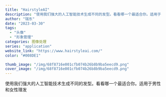 ```yaml
---
title: "HairstyleAI"
description: "使用我们强大的人工智能技术生成不同的发型。看看哪一个最适合你。适用于男性和女性理发"
author: "瑞东"
date: "2023-03-30"
tags:
  - "头像"
  - "形象管理"
categories: 图像处理
series: "application"
website_link: "https://www.hairstyleai.com/"
color: "#008DE1"

thumb_image: "/img/68f8716e001cfb074b26b8b9ba5eecd9.png"
cover_image: "/img/68f8716e001cfb074b26b8b9ba5eecd9.png"
---
```


使用我们强大的人工智能技术生成不同的发型。看看哪一个最适合你。适用于男性和女性理发